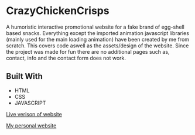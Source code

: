 # CrazyChickenCrisps



A humoristic interactive promotional website for a fake brand of egg-shell based snacks. Everything except the imported animation javascript libraries (mainly used for the main loading animation) have been created by me from scratch. This covers code aswell as the assets/design of the website. Since the project was made for fun there are no additional pages such as, contact, info and the contact form does not work.



## Built With

*  HTML
*  CSS
*  JAVASCRIPT

 [Live verison of website](https://crazychickencrisps.netlify.com/) 
 
 [My personal website](https://williamkalin.netlify.com/)
